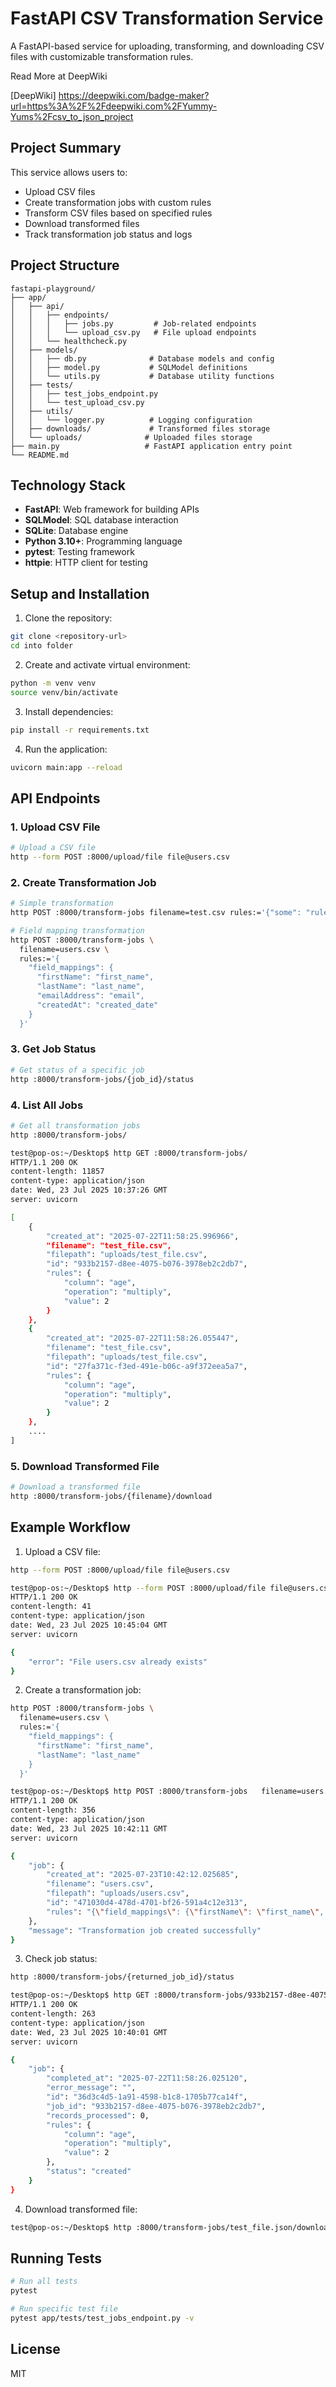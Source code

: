 

# FastAPI CSV Transformation Service

A FastAPI-based service for uploading, transforming, and downloading CSV files with customizable transformation rules.

Read More at DeepWiki

[DeepWiki]
https://deepwiki.com/badge-maker?url=https%3A%2F%2Fdeepwiki.com%2FYummy-Yums%2Fcsv_to_json_project

## Project Summary

This service allows users to:
- Upload CSV files
- Create transformation jobs with custom rules
- Transform CSV files based on specified rules
- Download transformed files
- Track transformation job status and logs

## Project Structure

```
fastapi-playground/
├── app/
│   ├── api/
│   │   ├── endpoints/
│   │   │   ├── jobs.py         # Job-related endpoints
│   │   │   └── upload_csv.py   # File upload endpoints
│   │   └── healthcheck.py
│   ├── models/
│   │   ├── db.py              # Database models and config
│   │   ├── model.py           # SQLModel definitions
│   │   └── utils.py           # Database utility functions
│   ├── tests/
│   │   ├── test_jobs_endpoint.py
│   │   └── test_upload_csv.py
│   ├── utils/
│   │   └── logger.py          # Logging configuration
│   ├── downloads/             # Transformed files storage
│   └── uploads/              # Uploaded files storage
├── main.py                   # FastAPI application entry point
└── README.md
```

## Technology Stack

- **FastAPI**: Web framework for building APIs
- **SQLModel**: SQL database interaction
- **SQLite**: Database engine
- **Python 3.10+**: Programming language
- **pytest**: Testing framework
- **httpie**: HTTP client for testing

## Setup and Installation

1. Clone the repository:
```bash
git clone <repository-url>
cd into folder
```

2. Create and activate virtual environment:
```bash
python -m venv venv
source venv/bin/activate
```

3. Install dependencies:
```bash
pip install -r requirements.txt
```

4. Run the application:
```bash
uvicorn main:app --reload
```

## API Endpoints

### 1. Upload CSV File
```bash
# Upload a CSV file
http --form POST :8000/upload/file file@users.csv
```

### 2. Create Transformation Job
```bash
# Simple transformation
http POST :8000/transform-jobs filename=test.csv rules:='{"some": "rule"}'

# Field mapping transformation
http POST :8000/transform-jobs \
  filename=users.csv \
  rules:='{
    "field_mappings": {
      "firstName": "first_name",
      "lastName": "last_name",
      "emailAddress": "email",
      "createdAt": "created_date"
    }
  }'
```

### 3. Get Job Status
```bash
# Get status of a specific job
http :8000/transform-jobs/{job_id}/status
```

### 4. List All Jobs
```bash
# Get all transformation jobs
http :8000/transform-jobs/

test@pop-os:~/Desktop$ http GET :8000/transform-jobs/
HTTP/1.1 200 OK
content-length: 11857
content-type: application/json
date: Wed, 23 Jul 2025 10:37:26 GMT
server: uvicorn

[
    {
        "created_at": "2025-07-22T11:58:25.996966",
        "filename": "test_file.csv",
        "filepath": "uploads/test_file.csv",
        "id": "933b2157-d8ee-4075-b076-3978eb2c2db7",
        "rules": {
            "column": "age",
            "operation": "multiply",
            "value": 2
        }
    },
    {
        "created_at": "2025-07-22T11:58:26.055447",
        "filename": "test_file.csv",
        "filepath": "uploads/test_file.csv",
        "id": "27fa371c-f3ed-491e-b06c-a9f372eea5a7",
        "rules": {
            "column": "age",
            "operation": "multiply",
            "value": 2
        }
    },
    ....
]
```

### 5. Download Transformed File
```bash
# Download a transformed file
http :8000/transform-jobs/{filename}/download
```

## Example Workflow

1. Upload a CSV file:
```bash
http --form POST :8000/upload/file file@users.csv

test@pop-os:~/Desktop$ http --form POST :8000/upload/file file@users.csv
HTTP/1.1 200 OK
content-length: 41
content-type: application/json
date: Wed, 23 Jul 2025 10:45:04 GMT
server: uvicorn

{
    "error": "File users.csv already exists"
}


```

2. Create a transformation job:
```bash
http POST :8000/transform-jobs \
  filename=users.csv \
  rules:='{
    "field_mappings": {
      "firstName": "first_name",
      "lastName": "last_name"
    }
  }'

test@pop-os:~/Desktop$ http POST :8000/transform-jobs   filename=users.csv   rules:='{"field_mappings": {"firstName": "first_name", "lastName": "last_name", "emailAddress": "email", "createdAt": "created_date"}}'
HTTP/1.1 200 OK
content-length: 356
content-type: application/json
date: Wed, 23 Jul 2025 10:42:11 GMT
server: uvicorn

{
    "job": {
        "created_at": "2025-07-23T10:42:12.025685",
        "filename": "users.csv",
        "filepath": "uploads/users.csv",
        "id": "471030d4-478d-4701-bf26-591a4c12e313",
        "rules": "{\"field_mappings\": {\"firstName\": \"first_name\", \"lastName\": \"last_name\", \"emailAddress\": \"email\", \"createdAt\": \"created_date\"}}"
    },
    "message": "Transformation job created successfully"
}


```

3. Check job status:
```bash
http :8000/transform-jobs/{returned_job_id}/status

test@pop-os:~/Desktop$ http GET :8000/transform-jobs/933b2157-d8ee-4075-b076-3978eb2c2db7/status
HTTP/1.1 200 OK
content-length: 263
content-type: application/json
date: Wed, 23 Jul 2025 10:40:01 GMT
server: uvicorn

{
    "job": {
        "completed_at": "2025-07-22T11:58:26.025120",
        "error_message": "",
        "id": "36d3c4d5-1a91-4598-b1c8-1705b77ca14f",
        "job_id": "933b2157-d8ee-4075-b076-3978eb2c2db7",
        "records_processed": 0,
        "rules": {
            "column": "age",
            "operation": "multiply",
            "value": 2
        },
        "status": "created"
    }
}
```

4. Download transformed file:
```bash
test@pop-os:~/Desktop$ http :8000/transform-jobs/test_file.json/download > transfomred_file.json

```

## Running Tests

```bash
# Run all tests
pytest

# Run specific test file
pytest app/tests/test_jobs_endpoint.py -v
```

## License

MIT
